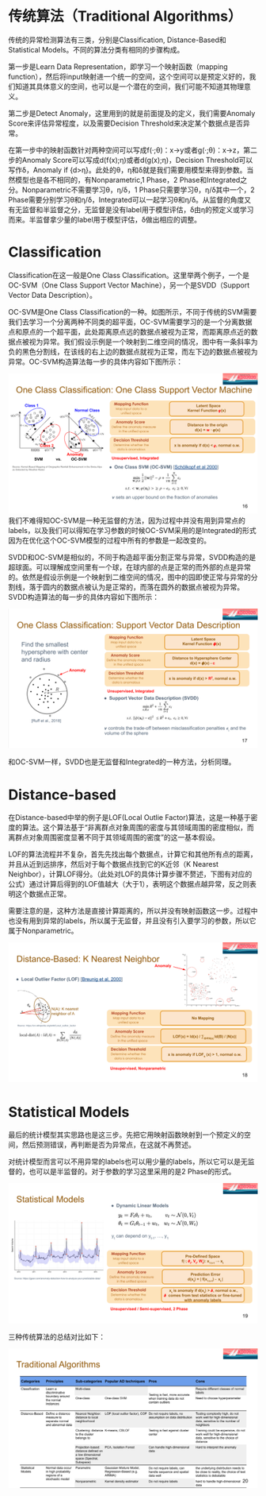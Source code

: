 # 传统算法（Traditional Algorithms）

传统的异常检测算法有三类，分别是Classification, Distance-Based和Statistical Models。不同的算法分类有相同的步骤构成。

第一步是Learn Data Representation，即学习一个映射函数（mapping function），然后将input映射进一个统一的空间，这个空间可以是预定义好的，我们知道其具体意义的空间，也可以是一个潜在的空间，我们可能不知道其物理意义。

第二步是Detect Anomaly，这里用到的就是前面提及的定义，我们需要Anomaly Score来评估异常程度，以及需要Decision Threshold来决定某个数据点是否异常。

在第一步中的映射函数针对两种空间可以写成f(·;θ)：x→y或者g(·;θ)：x→z，第二步的Anomaly Score可以写成d(f(x);η)或者d(g(x);η)，Decision Threshold可以写作δ，Anomaly if {d>η}。此处的θ，η和δ就是我们需要用模型来得到参数。当然模型也是各不相同的，有Nonparametric,1 Phase，2 Phase和Integrated之分。Nonparametric不需要学习θ，η/δ，1 Phase只需要学习θ，η/δ其中一个，2 Phase需要分别学习θ和η/δ，Integrated可以一起学习θ和η/δ。从监督的角度又有无监督和半监督之分，无监督是没有label用于模型评估，δ由η的预定义或学习而来。半监督拿少量的label用于模型评估，δ做出相应的调整。

# Classification

Classification在这一般是One Class Classification。这里举两个例子，一个是OC-SVM（One Class Support Vector Machine），另一个是SVDD（Support Vector Data Description）。

OC-SVM是One Class Classification的一种。如图所示，不同于传统的SVM需要我们去学习一个分离两种不同类的超平面，OC-SVM需要学习的是一个分离数据点和原点的一个超平面，此处距离原点远的数据点被视为正常，而距离原点近的数据点被视为异常。我们假设示例是一个映射到二维空间的情况，图中有一条斜率为负的黑色分割线，在该线的右上边的数据点就视为正常，而左下边的数据点被视为异常。OC-SVM构造算法每一步的具体内容如下图所示：

![img](../images/1.2-1.png)  我们不难得知OC-SVM是一种无监督的方法，因为过程中并没有用到异常点的labels，以及我们可以得知在学习参数的时候OC-SVM采用的是Integrated的形式因为在优化这个OC-SVM模型的过程中所有的参数是一起改变的。

SVDD和OC-SVM是相似的，不同于构造超平面分割正常与异常，SVDD构造的是超球面。可以理解成空间里有一个球，在球内部的点是正常的而外部的点是异常的。依然是假设示例是一个映射到二维空间的情况，图中的园即使正常与异常的分割线，落于圆内的数据点被认为是正常的，而落在圆外的数据点被视为异常。SVDD构造算法的每一步的具体内容如下图所示：

![img](../images/1.2-2.png)

和OC-SVM一样，SVDD也是无监督和Integrated的一种方法，分析同理。

# Distance-based

在Distance-based中举的例子是LOF(Local Outlie Factor)算法，这是一种基于密度的算法。这个算法基于“非离群点对象周围的密度与其领域周围的密度相似，而离群点对象周围密度显著不同于其领域周围的密度”的这一基本假设。

LOF的算法流程并不复杂，首先先找出每个数据点，计算它和其他所有点的距离，并且从近到远排序，然后对于每个数据点找到它的K近邻（K Nearest Neighbor），计算LOF得分。（此处对LOF的具体计算步骤不赘述，下图有对应的公式）通过计算后得到的LOF值越大（大于1），表明这个数据点越异常，反之则表明这个数据点正常。

需要注意的是，这种方法是直接计算距离的，所以并没有映射函数这一步。过程中也没有用到异常的labels，所以属于无监督，并且没有引入要学习的参数，所以它属于Nonparametric。

![img](../images/1.2-3.png) 

# Statistical Models

最后的统计模型其实思路也是这三步。先把它用映射函数映射到一个预定义的空间，然后预测错误，再判断是否为异常点，在这就不再赘述。

对统计模型而言可以不用异常的labels也可以用少量的labels，所以它可以是无监督的，也可以是半监督的。对于参数的学习这里采用的是2 Phase的形式。

![img](../images/1.2-4.png)

三种传统算法的总结对比如下：

![img](../images/1.2-5.png)